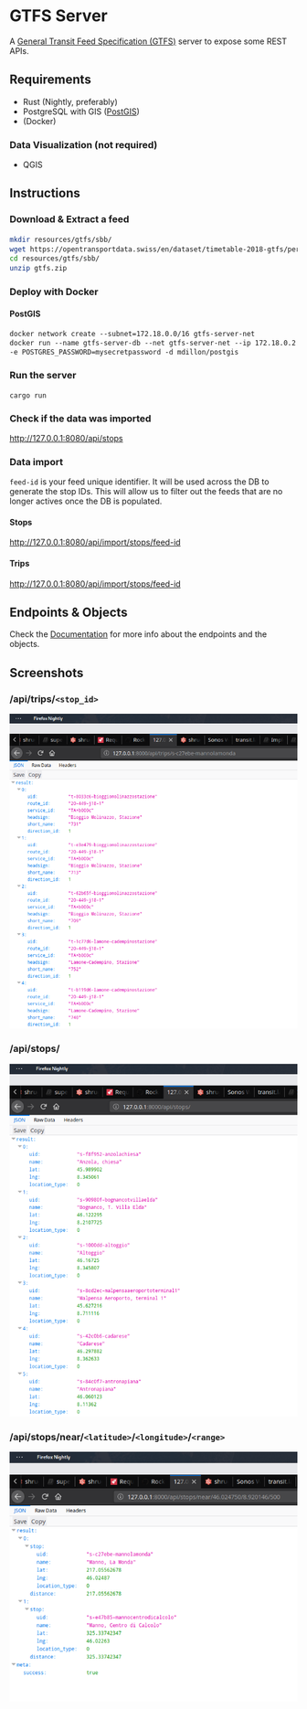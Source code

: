 # GTFS Server
A [General Transit Feed Specification (GTFS)](https://en.wikipedia.org/wiki/General_Transit_Feed_Specification) server to expose
some REST APIs.

## Requirements
- Rust (Nightly, preferably)  
- PostgreSQL with GIS ([PostGIS](http://www.postgis.org/))
- (Docker)

### Data Visualization (not required)
- QGIS

## Instructions

### Download & Extract a feed
```bash
mkdir resources/gtfs/sbb/
wget https://opentransportdata.swiss/en/dataset/timetable-2018-gtfs/permalink -O resources/gtfs/sbb/gtfs.zip
cd resources/gtfs/sbb/
unzip gtfs.zip
```

### Deploy with Docker
#### PostGIS
```
docker network create --subnet=172.18.0.0/16 gtfs-server-net
docker run --name gtfs-server-db --net gtfs-server-net --ip 172.18.0.2 -e POSTGRES_PASSWORD=mysecretpassword -d mdillon/postgis
```

### Run the server
```
cargo run
```

### Check if the data was imported
http://127.0.0.1:8080/api/stops

### Data import
`feed-id` is your feed unique identifier. It will be used across the DB to generate the stop IDs. 
This will allow us to filter out the feeds that are no longer actives once the DB is populated.
#### Stops
http://127.0.0.1:8080/api/import/stops/feed-id

#### Trips
http://127.0.0.1:8080/api/import/stops/feed-id


## Endpoints & Objects
Check the [Documentation](https://denysvitali.github.io/gtfs-server/) for more info about the endpoints and the objects.

## Screenshots

### /api/trips/`<stop_id>`
![/api/trips/<stop_id>](screenshots/1.png)
### /api/stops/
![/api/stops/](screenshots/2.png)
### /api/stops/near/`<latitude>`/`<longitude>`/`<range>`
![/api/stops/near/<latitude>/<longitude>/<range>](screenshots/3.png)